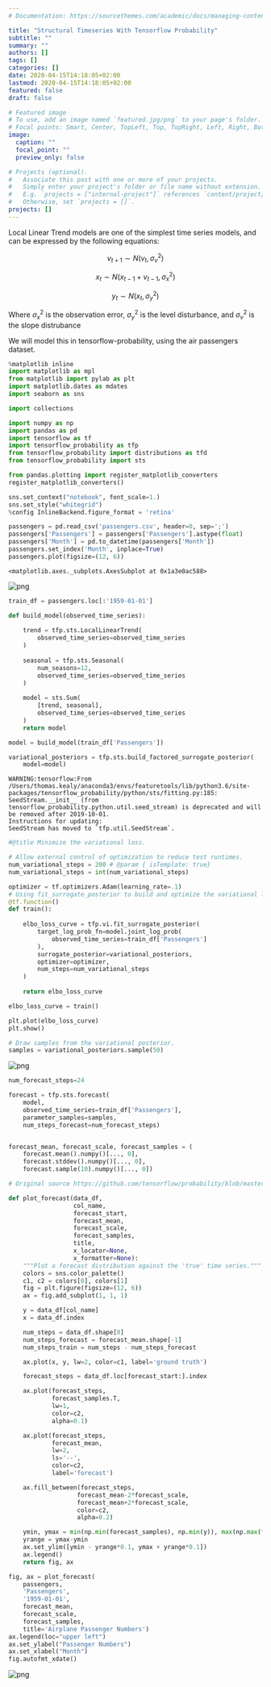 ```yaml
---
# Documentation: https://sourcethemes.com/academic/docs/managing-content/

title: "Structural Timeseries With Tensorflow Probability"
subtitle: ""
summary: ""
authors: []
tags: []
categories: []
date: 2020-04-15T14:18:05+02:00
lastmod: 2020-04-15T14:18:05+02:00
featured: false
draft: false

# Featured image
# To use, add an image named `featured.jpg/png` to your page's folder.
# Focal points: Smart, Center, TopLeft, Top, TopRight, Left, Right, BottomLeft, Bottom, BottomRight.
image:
  caption: ""
  focal_point: ""
  preview_only: false

# Projects (optional).
#   Associate this post with one or more of your projects.
#   Simply enter your project's folder or file name without extension.
#   E.g. `projects = ["internal-project"]` references `content/project/deep-learning/index.md`.
#   Otherwise, set `projects = []`.
projects: []
---
```

Local Linear Trend models are one of the simplest time series models, and can be expressed by the following equations:

$$ v_{t+1} \sim N\left(v_t, \sigma_v^2\right) $$

$$ x_t \sim N\left(x_{t-1} + v_{t-1}, \sigma_x^2\right) $$

$$ y_t \sim N\left(x_t, \sigma_y^2\right) $$

Where $\sigma_x^2$ is the observation error, $\sigma_y^2$ is the level disturbance, and $\sigma_v^2$ is the slope distrubance

We will model this in tensorflow-probability, using the air passengers dataset.


```python
%matplotlib inline
import matplotlib as mpl
from matplotlib import pylab as plt
import matplotlib.dates as mdates
import seaborn as sns

import collections

import numpy as np
import pandas as pd
import tensorflow as tf
import tensorflow_probability as tfp
from tensorflow_probability import distributions as tfd
from tensorflow_probability import sts

from pandas.plotting import register_matplotlib_converters
register_matplotlib_converters()

sns.set_context("notebook", font_scale=1.)
sns.set_style("whitegrid")
%config InlineBackend.figure_format = 'retina'
```


```python
passengers = pd.read_csv('passengers.csv', header=0, sep=';')
passengers['Passengers'] = passengers['Passengers'].astype(float)
passengers['Month'] = pd.to_datetime(passengers['Month'])
passengers.set_index('Month', inplace=True)
passengers.plot(figsize=(12, 6))
```




    <matplotlib.axes._subplots.AxesSubplot at 0x1a3e0ac588>




![png](./Untitled_2_1.png)



```python
train_df = passengers.loc[:'1959-01-01']
```


```python
def build_model(observed_time_series):
    
    trend = tfp.sts.LocalLinearTrend(
        observed_time_series=observed_time_series
    )
    
    seasonal = tfp.sts.Seasonal(
        num_seasons=12, 
        observed_time_series=observed_time_series
    )
    
    model = sts.Sum(
        [trend, seasonal], 
        observed_time_series=observed_time_series
    )
    return model
```


```python
model = build_model(train_df['Passengers'])

variational_posteriors = tfp.sts.build_factored_surrogate_posterior(
    model=model)
```

    WARNING:tensorflow:From /Users/thomas.kealy/anaconda3/envs/featuretools/lib/python3.6/site-packages/tensorflow_probability/python/sts/fitting.py:185: SeedStream.__init__ (from tensorflow_probability.python.util.seed_stream) is deprecated and will be removed after 2019-10-01.
    Instructions for updating:
    SeedStream has moved to `tfp.util.SeedStream`.



```python
#@title Minimize the variational loss.

# Allow external control of optimization to reduce test runtimes.
num_variational_steps = 200 # @param { isTemplate: true}
num_variational_steps = int(num_variational_steps)

optimizer = tf.optimizers.Adam(learning_rate=.1)
# Using fit_surrogate_posterior to build and optimize the variational loss function.
@tf.function()
def train():
    
    elbo_loss_curve = tfp.vi.fit_surrogate_posterior(
        target_log_prob_fn=model.joint_log_prob(
            observed_time_series=train_df['Passengers']
        ),
        surrogate_posterior=variational_posteriors,
        optimizer=optimizer,
        num_steps=num_variational_steps
    )
    
    return elbo_loss_curve

elbo_loss_curve = train()

plt.plot(elbo_loss_curve)
plt.show()

# Draw samples from the variational posterior.
samples = variational_posteriors.sample(50)
```


![png](./Untitled_6_0.png)



```python
num_forecast_steps=24

forecast = tfp.sts.forecast(
    model,
    observed_time_series=train_df['Passengers'],
    parameter_samples=samples,
    num_steps_forecast=num_forecast_steps)


forecast_mean, forecast_scale, forecast_samples = (
    forecast.mean().numpy()[..., 0],
    forecast.stddev().numpy()[..., 0],
    forecast.sample(10).numpy()[..., 0])
```


```python
# Original source https://github.com/tensorflow/probability/blob/master/tensorflow_probability/examples/jupyter_notebooks/Structural_Time_Series_Modeling_Case_Studies_Atmospheric_CO2_and_Electricity_Demand.ipynb

def plot_forecast(data_df,
                  col_name,
                  forecast_start,
                  forecast_mean, 
                  forecast_scale, 
                  forecast_samples,
                  title, 
                  x_locator=None, 
                  x_formatter=None):
    """Plot a forecast distribution against the 'true' time series."""
    colors = sns.color_palette()
    c1, c2 = colors[0], colors[1]
    fig = plt.figure(figsize=(12, 6))
    ax = fig.add_subplot(1, 1, 1)

    y = data_df[col_name]
    x = data_df.index

    num_steps = data_df.shape[0]
    num_steps_forecast = forecast_mean.shape[-1]
    num_steps_train = num_steps - num_steps_forecast

    ax.plot(x, y, lw=2, color=c1, label='ground truth')

    forecast_steps = data_df.loc[forecast_start:].index

    ax.plot(forecast_steps, 
            forecast_samples.T, 
            lw=1, 
            color=c2, 
            alpha=0.1)

    ax.plot(forecast_steps, 
            forecast_mean, 
            lw=2, 
            ls='--', 
            color=c2,
            label='forecast')

    ax.fill_between(forecast_steps,
                   forecast_mean-2*forecast_scale,
                   forecast_mean+2*forecast_scale, 
                   color=c2, 
                   alpha=0.2)

    ymin, ymax = min(np.min(forecast_samples), np.min(y)), max(np.max(forecast_samples), np.max(y))
    yrange = ymax-ymin
    ax.set_ylim([ymin - yrange*0.1, ymax + yrange*0.1])
    ax.legend()
    return fig, ax
```


```python
fig, ax = plot_forecast(
    passengers,
    'Passengers',
    '1959-01-01',
    forecast_mean, 
    forecast_scale, 
    forecast_samples,
    title='Airplane Passenger Numbers')
ax.legend(loc="upper left")
ax.set_ylabel("Passenger Numbers")
ax.set_xlabel("Month")
fig.autofmt_xdate()
```


![png](./Untitled_9_0.png)



```python

```
